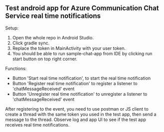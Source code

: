 ## Test android app for Azure Communication Chat Service real time notifications

Setup:
1. Open the whole repo in Android Studio. 
2. Click gradle sync.
3. Replace the token in MainActivity with your user token.
4. You should be able to run sample-chat-app from IDE by clicking run start button on top right corner.

Functions:
* Button 'Start real time notification', to start the real time notification
* Button 'Register real time notification' to register a listener to 'chatMessageReceived' event
* Button 'Unregister real time notification' to unregister a listener to 'chatMessageReceived' event

After registering to the event, you need to use postman or JS client to create a thread with the same token you used in the test app, then send a message
to the thread. Observe log and app UI to see if the test app receives real time notifications.

